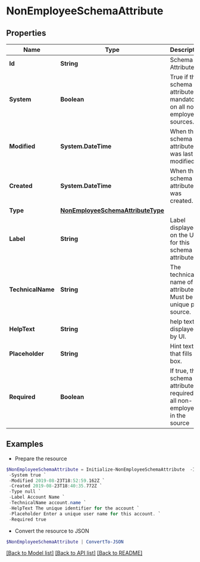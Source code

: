 # NonEmployeeSchemaAttribute
## Properties

Name | Type | Description | Notes
------------ | ------------- | ------------- | -------------
**Id** | **String** | Schema Attribute Id | [optional] 
**System** | **Boolean** | True if this schema attribute is mandatory on all non-employees sources. | [optional] 
**Modified** | **System.DateTime** | When the schema attribute was last modified. | [optional] 
**Created** | **System.DateTime** | When the schema attribute was created. | [optional] 
**Type** | [**NonEmployeeSchemaAttributeType**](NonEmployeeSchemaAttributeType.md) |  | 
**Label** | **String** | Label displayed on the UI for this schema attribute. | 
**TechnicalName** | **String** | The technical name of the attribute. Must be unique per source. | 
**HelpText** | **String** | help text displayed by UI. | [optional] 
**Placeholder** | **String** | Hint text that fills UI box. | [optional] 
**Required** | **Boolean** | If true, the schema attribute is required for all non-employees in the source | [optional] 

## Examples

- Prepare the resource
```powershell
$NonEmployeeSchemaAttribute = Initialize-NonEmployeeSchemaAttribute  -Id ac110005-7156-1150-8171-5b292e3e0084 `
 -System true `
 -Modified 2019-08-23T18:52:59.162Z `
 -Created 2019-08-23T18:40:35.772Z `
 -Type null `
 -Label Account Name `
 -TechnicalName account.name `
 -HelpText The unique identifier for the account `
 -Placeholder Enter a unique user name for this account. `
 -Required true
```

- Convert the resource to JSON
```powershell
$NonEmployeeSchemaAttribute | ConvertTo-JSON
```

[[Back to Model list]](../README.md#documentation-for-models) [[Back to API list]](../README.md#documentation-for-api-endpoints) [[Back to README]](../README.md)

